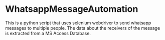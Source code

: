 # WhatsappMessageAutomation

This is a python script that uses selenium webdriver to send whatsapp messages to multiple people.
The data about the receivers of the message is extracted from a MS Access Database.
